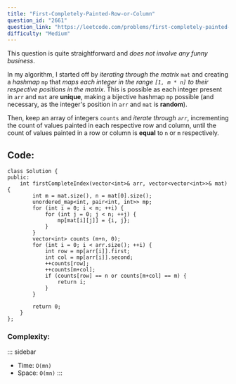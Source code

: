 ```yaml
---
title: "First-Completely-Painted-Row-or-Column"
question_id: "2661"
question_link: "https://leetcode.com/problems/first-completely-painted-row-or-column/"
difficulty: "Medium"
---
```


This question is quite straightforward and *does not involve any funny business*.

In my algorithm, I started off by *iterating through the matrix* `mat` and creating a *hashmap* `mp` that 
*maps each integer in the range `[1, m * n]` to their respective positions in the matrix*.
This is possible as each integer present in `arr` and `mat` are **unique**, making a bijective hashmap `mp` possible
(and necessary, as the integer's position in `arr` and `mat` is **random**).

Then, keep an array of integers `counts` and *iterate through `arr`*,
incrementing the count of values painted in each respective row and column,
until the count of values painted in a row or column is **equal** to `n` or `m` respectively.

## Code<span>:</span>

``` {.cpp}
class Solution {
public:
    int firstCompleteIndex(vector<int>& arr, vector<vector<int>>& mat) {
        int m = mat.size(), n = mat[0].size();
        unordered_map<int, pair<int, int>> mp;
        for (int i = 0; i < m; ++i) {
            for (int j = 0; j < n; ++j) {
                mp[mat[i][j]] = {i, j};
            }
        }
        vector<int> counts (m+n, 0);
        for (int i = 0; i < arr.size(); ++i) {
            int row = mp[arr[i]].first;
            int col = mp[arr[i]].second;
            ++counts[row];
            ++counts[m+col];
            if (counts[row] == n or counts[m+col] == m) {
                return i;
            }
        }

        return 0;
    }
};
```

### Complexity<span>:</span>

::: sidebar
- Time: `O(mn)`
- Space: `O(mn)`
:::
